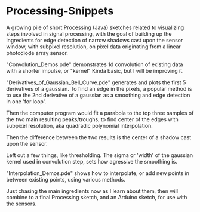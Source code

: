 # Processing-Snippets
A growing pile of short Processing (Java) sketches related to visualizing steps involved in signal processing, with the goal of building up the ingredients for edge detection of narrow shadows cast upon the sensor window, with subpixel resolution, on pixel data originating from a linear photodiode array sensor.

"Convolution_Demos.pde" demonstrates 1d convolution of existing data with a shorter impulse, or "kernel"
Kinda basic, but I will be improving it.

"Derivatives_of_Gaussian_Bell_Curve.pde" generates and plots the first 5 derivatives of a gaussian.
To find an edge in the pixels, a popular method is to use the 2nd derivative of a gaussian as a smoothing and edge detection 
in one 'for loop'.  

Then the computer program would fit a parabola to the top three samples of the two main resulting peaks/troughs, to find center of the edges with subpixel resolution, aka quadradic polynomial interpolation.

Then the difference between the two results is the center of a shadow cast upon the sensor.

Left out a few things, like thresholding. The sigma or 'width' of the gaussian kernel used in convolution step, sets how agressive the smoothing is.

"Interpolation_Demos.pde" shows how to interpolate, or add new points in between existing points, using various methods.


Just chasing the main ingredients now as I learn about them, then will combine to a final Processing sketch, and an Arduino sketch, for use with
the sensors.
